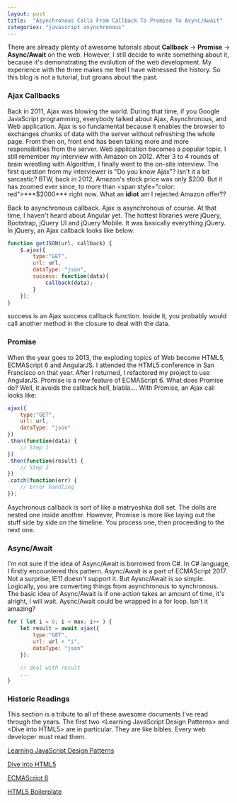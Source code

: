 ```yaml
---
layout: post
title:  "Asynchronous Calls From Callback To Promise To Async/Await"
categories: "javascript asynchronous"
---
```


There are already plenty of awesome tutorials about **Callback** -> **Promise** -> **Async/Await** on the web. However, I still decide to write something about it, because it's demonstrating the evolution of the web development. My experience with the three makes me feel I have witnessed the history. So this blog is not a tutorial, but groans about the past.

### Ajax Callbacks

Back in 2011, Ajax was blowing the world. During that time, if you Google JavaScript programming, everybody talked about Ajax, Asynchronous, and Web application. Ajax is so fundamental because it enables the browser to exchanges chunks of data with the server without refreshing the whole page. From then on, front end has been taking more and more responsibilties from the server. Web application becomes a popular topic. I still remember my interview with Amazon on 2012. After 3 to 4 rounds of brain wrestling with Algorithm, I finally went to the on-site interview. The first question from my interviewer is "Do you know Ajax"? Isn't it a bit sarcastic? BTW, back in 2012, Amazon's stock price was only $200. But it has zoomed ever since, to more than <span style="color: red">***$2000***</span> right now. What an **idiot** am I rejected Amazon offer??

Back to asynchronous callback. Ajax is asynchronous of course. At that time, I haven't heard about Angular yet. The hottest libraries were jQuery, Bootstrap, jQuery UI and jQuery Mobile. It was basically everything jQuery. In jQuery, an Ajax callback looks like below:

```javascript
function getJSON(url, callback) {
	$.ajax({
	    type:"GET",
	    url: url,
	    dataType: "json",
	    success: function(data){
	        callback(data);
	    }
	});
}
```

success is an Ajax success callback function. Inside it, you probably would call another method in the closure to deal with the data.

### Promise

When the year goes to 2013, the exploding topics of Web become HTML5, ECMAScript 6 and AngularJS. I attended the HTML5 conference in San Francisco on that year. After I returned, I refactored my project to use AngularJS. Promise is a new feature of ECMAScript 6. What does Promise do? Well, it avoids the callback hell, blabla.... With Promise, an Ajax call looks like:

```javascript
ajax({
    type:"GET",
    url: url,
    dataType: "json"
})
.then(function(data) {
	// Step 1
})
.then(function(result) {
	// Step 2
})
.catch(function(err) {
	// Error handling
});
```

Asychronous callback is sort of like a matryoshka doll set. The dolls are nested one inside another. However, Promise is more like laying out the stuff side by side on the timeline. You process one, then proceeding to the next one.

### Async/Await

I'm not sure if the idea of Async/Await is borrowed from C#. In C# language, I firstly encountered this pattern. Async/Await is a part of ECMAScript 2017. Not a surprise, IE11 doesn't support it. But Aysnc/Await is so simple. Logically, you are converting things from asynchronous to synchronous. The basic idea of Async/Await is if one action takes an amount of time, it's alright, I will wait. Aysnc/Await could be wrapped in a for loop. Isn't it amazing?

```javascript
for ( let i = 0; i < max; i++ ) {
	let result = await ajax({
	    type:"GET",
	    url: url + "i",
	    dataType: "json"
	});

	// deal with result
	...
}
```

### Historic Readings

This section is a tribute to all of these awesome documents I've read through the years. The first two &lt;Learning JavaScript Design Patterns&gt; and &lt;Dive into HTML5&gt; are in particular. They are like bibles. Every web developer must read them.

[Learning JavaScript Design Patterns](https://addyosmani.com/resources/essentialjsdesignpatterns/book/)

[Dive into HTML5](http://diveinto.html5doctor.com/)

[ECMAScript 6](http://es6-features.org)

[HTML5 Boilerplate](https://html5boilerplate.com/)
